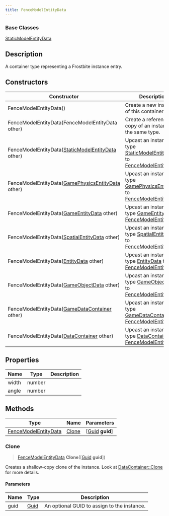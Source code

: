 ```yaml
---
title: FenceModelEntityData
---
```

### Base Classes

[StaticModelEntityData](/vext/ref/fb/staticmodelentitydata/)

## Description

A container type representing a Frostbite instance entry.

## Constructors

| Constructor                                                                     | Description                                                                                                                     |
| ------------------------------------------------------------------------------- | ------------------------------------------------------------------------------------------------------------------------------- |
| FenceModelEntityData()                                                          | Create a new instance of this container type.                                                                                   |
| FenceModelEntityData(FenceModelEntityData other)                                | Create a reference copy of an instance of the same type.                                                                        |
| FenceModelEntityData([StaticModelEntityData](/vext/ref/fb/staticmodelentitydata/) other)      | Upcast an instance of type [StaticModelEntityData](/vext/ref/fb/staticmodelentitydata/) to [FenceModelEntityData](/vext/ref/fb/fencemodelentitydata/).      |
| FenceModelEntityData([GamePhysicsEntityData](/vext/ref/fb/gamephysicsentitydata/) other)      | Upcast an instance of type [GamePhysicsEntityData](/vext/ref/fb/gamephysicsentitydata/) to [FenceModelEntityData](/vext/ref/fb/fencemodelentitydata/).      |
| FenceModelEntityData([GameEntityData](/vext/ref/fb/gameentitydata/) other)                    | Upcast an instance of type [GameEntityData](/vext/ref/fb/gameentitydata/) to [FenceModelEntityData](/vext/ref/fb/fencemodelentitydata/).                    |
| FenceModelEntityData([SpatialEntityData](/vext/ref/fb/spatialentitydata/) other)              | Upcast an instance of type [SpatialEntityData](/vext/ref/fb/spatialentitydata/) to [FenceModelEntityData](/vext/ref/fb/fencemodelentitydata/).              |
| FenceModelEntityData([EntityData](/vext/ref/fb/entitydata/) other)                            | Upcast an instance of type [EntityData](/vext/ref/fb/entitydata/) to [FenceModelEntityData](/vext/ref/fb/fencemodelentitydata/).                            |
| FenceModelEntityData([GameObjectData](/vext/ref/fb/gameobjectdata/) other)                    | Upcast an instance of type [GameObjectData](/vext/ref/fb/gameobjectdata/) to [FenceModelEntityData](/vext/ref/fb/fencemodelentitydata/).                    |
| FenceModelEntityData([GameDataContainer](/vext/ref/fb/gamedatacontainer/) other)              | Upcast an instance of type [GameDataContainer](/vext/ref/fb/gamedatacontainer/) to [FenceModelEntityData](/vext/ref/fb/fencemodelentitydata/).              |
| FenceModelEntityData([DataContainer](/vext/ref/shared/class/datacontainer) other) | Upcast an instance of type [DataContainer](/vext/ref/shared/class/datacontainer) to [FenceModelEntityData](/vext/ref/fb/fencemodelentitydata/). |

## Properties

| Name  | Type   | Description |
| ----- | ------ | ----------- |
| width | number |             |
| angle | number |             |

## Methods

| Type                                         | Name            | Parameters                                     |
| -------------------------------------------- | --------------- | ---------------------------------------------- |
| [FenceModelEntityData](/vext/ref/fb/fencemodelentitydata/) | [Clone](#clone) | \[[Guid](/vext/ref/shared/class/guid) **guid**\] |

### Clone

> [FenceModelEntityData](/vext/ref/fb/fencemodelentitydata/) **Clone**(\[[Guid](/vext/ref/shared/class/guid) **guid**\])

Creates a shallow-copy clone of the instance. Look at [DataContainer::Clone](/vext/ref/shared/class/datacontainer#clone) for more details.

#### Parameters

| Name | Type         | Description                                 |
| ---- | ------------ | ------------------------------------------- |
| guid | [Guid](/vext/ref/shared/class/guid/) | An optional GUID to assign to the instance. |
